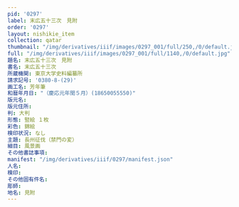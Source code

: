 ```yaml
---
pid: '0297'
label: 末広五十三次　見附
order: '0297'
layout: nishikie_item
collection: qatar
thumbnail: "/img/derivatives/iiif/images/0297_001/full/250,/0/default.jpg"
full: "/img/derivatives/iiif/images/0297_001/full/1140,/0/default.jpg"
題名: 末広五十三次　見附
書名: 末広五十三次
所蔵機関: 東京大学史料編纂所
請求記号: '0380-8-(29)'
画工名: 芳年筆
和暦年月日: "（慶応元年閏５月）(18650055550)"
版元名: 
版元住所: 
判: 大判
形態: 竪絵 １枚
彩色: 錦絵
検印状況: なし
主題: 長州征伐（禁門の変）
細目: 風景画
その他書誌事項: 
manifest: "/img/derivatives/iiif/0297/manifest.json"
人名: 
検印: 
その他固有件名: 
彫師: 
地名: 見附
---
```

